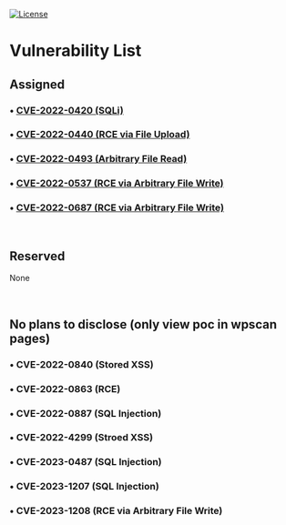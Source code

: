 [![License](https://img.shields.io/badge/license-MIT-brightgreen.svg)](https://opensource.org/licenses/MIT)

# Vulnerability List
## Assigned
### &bull; [CVE-2022-0420 (SQLi)](CVE-2022-0420/)<br>
### &bull; [CVE-2022-0440 (RCE via File Upload)](CVE-2022-0440/) <br>
### &bull; [CVE-2022-0493 (Arbitrary File Read)](CVE-2022-0493/)<br>
### &bull; [CVE-2022-0537 (RCE via Arbitrary File Write)](CVE-2022-0537/)<br>
### &bull; [CVE-2022-0687 (RCE via Arbitrary File Write)](CVE-2022-0687/)<br>

<br>


## Reserved
None

<br>

## No plans to disclose (only view poc in wpscan pages)
### &bull; CVE-2022-0840 (Stored XSS)
### &bull; CVE-2022-0863 (RCE)
### &bull; CVE-2022-0887 (SQL Injection)
### &bull; CVE-2022-4299 (Stroed XSS)
### &bull; CVE-2023-0487 (SQL Injection)
### &bull; CVE-2023-1207 (SQL Injection)
### &bull; CVE-2023-1208 (RCE via Arbitrary File Write)